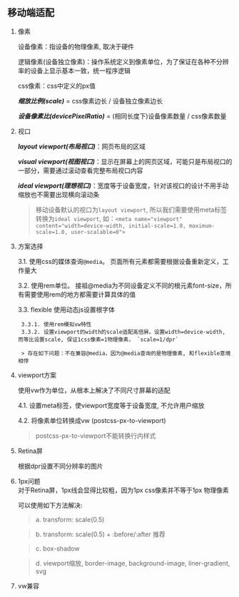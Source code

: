 ## 移动端适配

1. 像素

    设备像素：指设备的物理像素, 取决于硬件

    逻辑像素(设备独立像素)：操作系统定义到像素单位，为了保证在各种不分辨率的设备上显示基本一致，统一程序逻辑

    css像素：css中定义的px值

    ***缩放比例(scale)*** = css像素边长 / 设备独立像素边长

    ***设备像素比(devicePixelRatio)*** = (相同长度下)设备像素数量 / css像素数量

2. 视口

    ***layout viewport(布局视口)***：网页布局的区域

    ***visual viewport(视图视口)***：显示在屏幕上的网页区域，可能只是布局视口的一部分，需要通过滚动查看完整布局视口内容

    ***ideal viewport(理想视口)***：宽度等于设备宽度，针对该视口的设计不用手动缩放也不需要出现横向滚动条

    >移动设备默认的视口为`layout viewport`, 所以我们需要使用meta标签转换为`ideal viewport`, 如：`<meta name="viewport" content="width=device-width, initial-scale=1.0, maximum-scale=1.0, user-scalable=0">`

3. 方案选择
    
    3.1. 使用css的媒体查询`@media`。 页面所有元素都需要根据设备重新定义，工作量大

    3.2. 使用rem单位。 接祖@media为不同设备定义不同的根元素font-size，所有需要使用rem的地方都需要计算具体的值

    3.3. flexible 使用动态js设置根字体

        3.3.1. 使用rem模拟vw特性
        3.3.2. 设置viewport的width的scale适配高倍屏。设置width=device-width, 而等比设置scale, 保证1css像素=1物理像素， `scale=1/dpr`

        > 存在如下问题：不在兼容@media，因为@media查询的是物理像素, 和flexible意境相悖
    
4. viewport方案

    使用vw作为单位，从根本上解决了不同尺寸屏幕的适配
    
    4.1. 设置meta标签，使viewport宽度等于设备宽度, 不允许用户缩放

    4.2. 将像素单位转换成vw (postcss-px-to-viewport)
    > postcss-px-to-viewport不能转换行内样式

5. Retina屏
    
    根据dpr设置不同分辨率的图片

6. 1px问题  
    对于Retina屏，1px线会显得比较粗，因为1px css像素并不等于1px 物理像素
    
    可以使用如下方法解决:

    > a. transform: scale(0.5)

    > b. transform: scale(0.5) + :before/:after 推荐

    > c. box-shadow

    > d. viewport缩放, border-image, background-image, liner-gradient, svg

6. vw兼容
    


